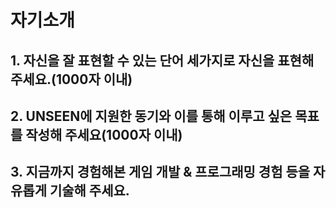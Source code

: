 # 자기소개
## 1. 자신을 잘 표현할 수 있는 단어 세가지로 자신을 표현해주세요.(1000자 이내)

## 2. UNSEEN에 지원한 동기와 이를 통해 이루고 싶은 목표를 작성해 주세요(1000자 이내)

## 3. 지금까지 경험해본 게임 개발 & 프로그래밍 경험 등을 자유롭게 기술해 주세요.